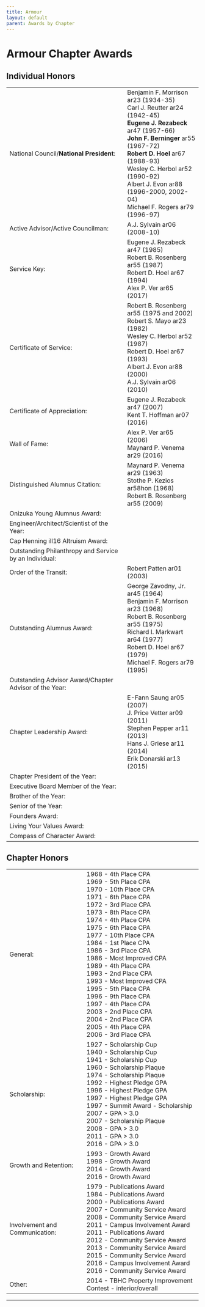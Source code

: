 ```yaml
---
title: Armour
layout: default
parent: Awards by Chapter
---
```


<link rel="stylesheet" href="{{ '/assets/css/by_chapter.css' | relative_url }}">

# Armour Chapter Awards

## Individual Honors

<table>
<tbody>

<tr>
<td>National Council/<b>National President</b>:</td>
<td>Benjamin F. Morrison ar23 (1934-35)
<br>Carl J. Reutter ar24 (1942-45)
<br><b>Eugene J. Rezabeck</b> ar47 (1957-66)
<br><b>John F. Berninger</b> ar55 (1967-72)
<br><b>Robert D. Hoel</b> ar67 (1988-93)
<br>Wesley C. Herbol ar52 (1990-92)
<br>Albert J. Evon ar88 (1996-2000, 2002-04)
<br>Michael F. Rogers ar79 (1996-97)
</td></tr>

<tr>
<td>Active Advisor/Active Councilman:</td>
<td>A.J. Sylvain ar06 (2008-10)
</td></tr>

<tr>
<td>Service Key:</td>
<td>Eugene J. Rezabeck ar47 (1985)
<br>Robert B. Rosenberg ar55 (1987)
<br>Robert D. Hoel ar67 (1994)
<br>Alex P. Ver ar65 (2017)
</td></tr>

<tr>
<td>Certificate of Service:</td>
<td>Robert B. Rosenberg ar55 (1975 and 2002)
<br>Robert S. Mayo ar23 (1982)
<br>Wesley C. Herbol ar52 (1987)
<br>Robert D. Hoel ar67 (1993)
<br>Albert J. Evon ar88 (2000)
<br>A.J. Sylvain ar06 (2010)
</td></tr>

<tr>
<td>Certificate of Appreciation:</td>
<td>Eugene J. Rezabeck ar47 (2007)
<br>Kent T. Hoffman ar07 (2016)
</td></tr>

<tr><td>Wall of Fame:</td>
<td>Alex P. Ver ar65 (2006)
<br>Maynard P. Venema ar29 (2016)
</td></tr>

<tr>
<td>Distinguished Alumnus Citation:</td>
<td>Maynard P. Venema ar29 (1963)
<br>Stothe P. Kezios ar58hon (1968)
<br>Robert B. Rosenberg ar55 (2009)</td>
</tr>

<tr>
<td>Onizuka Young Alumnus Award:</td>
<td> 
</td></tr>

<tr>
<td>Engineer/Architect/Scientist of the Year:</td>
<td> 
</td></tr>

<tr>
<td>Cap Henning ill16 Altruism Award:</td>
<td> 
</td></tr>

<tr>
<td>Outstanding Philanthropy and Service by an Individual:</td>
<td> 
</td></tr>

<tr>
<td>Order of the Transit:</td>
<td>Robert Patten ar01 (2003)
</td></tr>

<tr>
<td>Outstanding Alumnus Award:</td>
<td>George Zavodny, Jr. ar45 (1964)
<br>Benjamin F. Morrison ar23 (1968)
<br>Robert B. Rosenberg ar55 (1975)
<br>Richard I. Markwart ar64 (1977)
<br>Robert D. Hoel ar67 (1979)
<br>Michael F. Rogers ar79 (1995)
</td></tr>

<tr>
<td>Outstanding Advisor Award/Chapter Advisor of the Year:</td>
<td> 
</td></tr>

<tr>
<td>Chapter Leadership Award:</td>
<td>E-Fann Saung ar05 (2007)
<br>J. Price Vetter ar09 (2011)
<br>Stephen Pepper ar11 (2013)
<br>Hans J. Griese ar11 (2014)
<br>Erik Donarski ar13 (2015)
</td></tr>

<tr>
<td>Chapter President of the Year:</td>
<td> 
</td></tr>

<tr>
<td>Executive Board Member of the Year:</td>
<td> 
</td></tr>

<tr>
<td>Brother of the Year:</td>
<td> 
</td></tr>

<tr>
<td>Senior of the Year:</td>
<td>
</td></tr>

<tr>
<td>Founders Award:</td>
<td> 
</td></tr>

<tr>
<td>Living Your Values Award:</td>
<td> 
</td></tr>

<tr>
<td>Compass of Character Award:</td>
<td>
</td></tr>

</tbody>
</table>

## Chapter Honors

<table>
<tbody>
<tr>
<td>General:</td>
<td>1968 - 4th Place CPA
<br>1969 - 5th Place CPA
<br>1970 - 10th Place CPA
<br>1971 - 6th Place CPA
<br>1972 - 3rd Place CPA
<br>1973 - 8th Place CPA
<br>1974 - 4th Place CPA
<br>1975 - 6th Place CPA
<br>1977 - 10th Place CPA
<br>1984 - 1st Place CPA
<br>1986 - 3rd Place CPA
<br>1986 - Most Improved CPA
<br>1989 - 4th Place CPA
<br>1993 - 2nd Place CPA
<br>1993 - Most Improved CPA
<br>1995 - 5th Place CPA
<br>1996 - 9th Place CPA
<br>1997 - 4th Place CPA
<br>2003 - 2nd Place CPA
<br>2004 - 2nd Place CPA
<br>2005 - 4th Place CPA
<br>2006 - 3rd Place CPA
</td></tr>

<tr>
<td>Scholarship:</td>
<td>1927 - Scholarship Cup
<br>1940 - Scholarship Cup
<br>1941 - Scholarship Cup
<br>1960 - Scholarship Plaque
<br>1974 - Scholarship Plaque
<br>1992 - Highest Pledge GPA
<br>1996 - Highest Pledge GPA
<br>1997 - Highest Pledge GPA
<br>1997 - Summit Award - Scholarship
<br>2007 - GPA > 3.0
<br>2007 - Scholarship Plaque
<br>2008 - GPA > 3.0
<br>2011 - GPA > 3.0
<br>2016 - GPA > 3.0
</td></tr>

<tr>
<td>Growth and Retention:</td>
<td>1993 - Growth Award
<br>1998 - Growth Award
<br>2014 - Growth Award
<br>2016 - Growth Award
</td></tr>

<tr>
<td>Involvement and Communication:</td>
<td>1979 - Publications Award
<br>1984 - Publications Award
<br>2000 - Publications Award
<br>2007 - Community Service Award
<br>2008 - Community Service Award
<br>2011 - Campus Involvement Award
<br>2011 - Publications Award
<br>2012 - Community Service Award
<br>2013 - Community Service Award
<br>2015 - Community Service Award
<br>2016 - Campus Involvement Award
<br>2016 - Community Service Award
</td></tr>

<tr>
<td>Other:</td>
<td>2014 - TBHC Property Improvement Contest - interior/overall
</td></tr>

</tbody>

</table>

---
